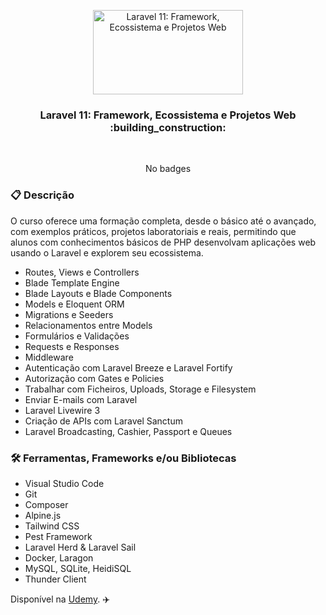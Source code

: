 <p align="center">
    <img src="https://img-c.udemycdn.com/course/240x135/6134467_d17a_2.jpg" width="240" height="135" alt="Laravel 11: Framework, Ecossistema e Projetos Web" />
</p>

<h3 align="center">
    Laravel 11: Framework, Ecossistema e Projetos Web :building_construction: 
</h3>

<br>

<div align="center">

No badges

</div>

### :clipboard: Descrição

O curso oferece uma formação completa, desde o básico até o avançado, com exemplos práticos, projetos laboratoriais e reais, permitindo que alunos com conhecimentos básicos de PHP desenvolvam aplicações web usando o Laravel e explorem seu ecossistema.

-   Routes, Views e Controllers
-   Blade Template Engine
-   Blade Layouts e Blade Components
-   Models e Eloquent ORM
-   Migrations e Seeders
-   Relacionamentos entre Models
-   Formulários e Validações
-   Requests e Responses
-   Middleware
-   Autenticação com Laravel Breeze e Laravel Fortify
-   Autorização com Gates e Policies
-   Trabalhar com Ficheiros, Uploads, Storage e Filesystem
-   Enviar E-mails com Laravel
-   Laravel Livewire 3
-   Criação de APIs com Laravel Sanctum
-   Laravel Broadcasting, Cashier, Passport e Queues

### :hammer_and_wrench: Ferramentas, Frameworks e/ou Bibliotecas

-   Visual Studio Code
-   Git
-   Composer
-   Alpine.js
-   Tailwind CSS
-   Pest Framework
-   Laravel Herd & Laravel Sail
-   Docker, Laragon
-   MySQL, SQLite, HeidiSQL
-   Thunder Client

Disponível na [Udemy](https://www.udemy.com/course/laravel-11-framework-ecossistema-e-projetos-web/). :airplane:
